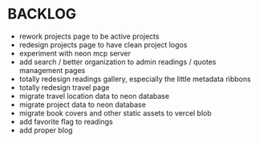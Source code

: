 # BACKLOG

- rework projects page to be active projects
- redesign projects page to have clean project logos
- experiment with neon mcp server
- add search / better organization to admin readings / quotes management pages
- totally redesign readings gallery, especially the little metadata ribbons
- totally redesign travel page
- migrate travel location data to neon database
- migrate project data to neon database
- migrate book covers and other static assets to vercel blob
- add favorite flag to readings
- add proper blog
